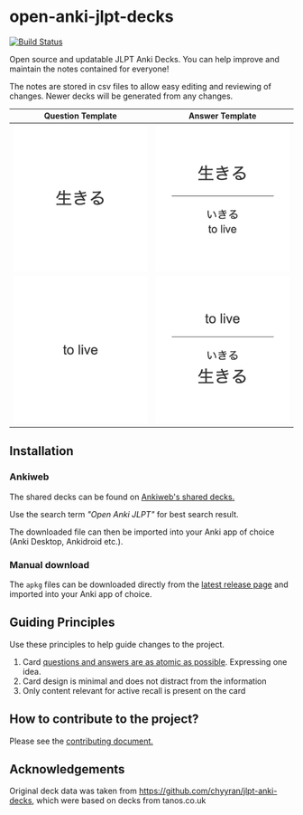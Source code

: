 # open-anki-jlpt-decks
[![Build Status](https://www.travis-ci.com/jamsinclair/open-anki-jlpt-decks.svg?token=yUwj6sQDufx9XzvuNEjP&branch=master)](https://www.travis-ci.com/jamsinclair/open-anki-jlpt-decks)

Open source and updatable JLPT Anki Decks. You can help improve and maintain the notes contained for everyone!

The notes are stored in csv files to allow easy editing and reviewing of changes. Newer decks will be generated from any changes.

| Question Template | Answer Template |
| :---: | :---: |
| <img alt="Question Template" src="screenshots/jp-question.png" width="320"> | <img alt="Answer Template" src="screenshots/jp-answer.png" width="320"> |
| <img alt="Question Template" src="screenshots/en-question.png" width="320"> | <img alt="Answer Template" src="screenshots/en-answer.png" width="320"> |

## Installation

### Ankiweb

The shared decks can be found on [Ankiweb's shared decks.](https://ankiweb.net/shared/decks/Open%20Anki%20JLPT)

Use the search term _"Open Anki JLPT"_ for best search result.

The downloaded file can then be imported into your Anki app of choice (Anki Desktop, Ankidroid etc.).

### Manual download

The `apkg` files can be downloaded directly from the [latest release page](https://github.com/jamsinclair/open-anki-jlpt-decks/releases/latest) and imported into your Anki app of choice.


## Guiding Principles

Use these principles to help guide changes to the project.

1. Card [questions and answers are as atomic as possible](http://augmentingcognition.com/ltm.html). Expressing one idea.
1. Card design is minimal and does not distract from the information
1. Only content relevant for active recall is present on the card

## How to contribute to the project?

Please see the [contributing document.](CONTRIBUTING.md)

## Acknowledgements
Original deck data was taken from https://github.com/chyyran/jlpt-anki-decks,
which were based on decks from tanos.co.uk
